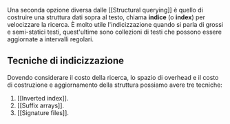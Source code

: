 Una seconda opzione diversa dalle [[Structural querying]] è quello di costruire una struttura dati sopra al testo, chiama __indice__ (o __index__) per velocizzare la ricerca.
È molto utile l'indicizzazione quando si parla di grossi e semi-statici testi, quest'ultime sono collezioni di testi che possono essere aggiornate a intervalli regolari.

## Tecniche di indicizzazione
Dovendo considerare il costo della ricerca, lo spazio di overhead e il costo di costruzione e aggiornamento della struttura possiamo avere tre tecniche:
1. [[Inverted index]].
2. [[Suffix arrays]].
3. [[Signature files]].
